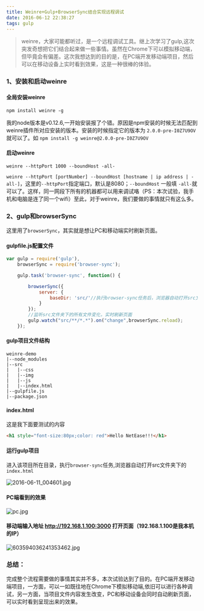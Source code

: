 ```yaml
---
title: Weinre+Gulp+BrowserSync结合实现远程调试
date: 2016-06-12 22:38:27
tags: gulp
---
```

> weinre，大家可能都听过，是一个远程调试工具。继上次学习了gulp,这次突发奇想把它们结合起来做一些事情。虽然在Chrome下可以模拟移动端，但毕竟会有偏差。这次我想达到的目的是，在PC端开发移动端项目，然后可以在移动设备上实时看到效果，这是一种很棒的体验。

### 1、安装和启动weinre
#### 全局安装weinre
```
npm install weinre -g 
```
我的node版本是v0.12.6,一开始安装报了个错。原因是npm安装的时候无法匹配到weinre插件所对应安装的版本。安装的时候指定它的版本为 `2.0.0-pre-I0Z7U9OV` 就可以了。如 `npm install -g weinre@2.0.0-pre-I0Z7U9OV`

<!--more-->

#### 启动weinre
```
weinre --httpPort 1000 --boundHost -all-
```
`weinre --httpPort [portNumber] --boundHost [hostname | ip address | -all-]`，这里的`--httpPort`指定端口，默认是8080；`--boundHost` 一般填 `-all-`就可以了。这样，同一网段下所有的机器都可以用来调试咯（PS：本次试验，我手机和电脑是连了同一个wifi）至此，对于weinre，我们要做的事情就只有这么多。

### 2、gulp和browserSync
这里用了`browserSync`，其实就是想让PC和移动端实时刷新页面。

#### gulpfile.js配置文件
```javascript
var gulp = require('gulp'),
    browserSync = require('browser-sync');

    gulp.task('browser-sync', function() {

        browserSync({
            server: {
                baseDir: 'src/'//执行browser-sync任务后，浏览器自动打开src文件夹下index.html,默认3000端口
            }
        });
        //监听src文件夹下的所有文件变化，实时刷新页面
        gulp.watch("src/**/*.*").on("change",browserSync.reload);
    });

```
#### gulp项目文件结构
```
weinre-demo
|--node_modules
|--src   
|   |--css  
|   |--img  
|   |--js  
|   |--index.html
|--gulpfile.js
|--package.json    
```
#### index.html
这是我下面要测试的内容
```html
<h1 style="font-size:80px;color: red">Hello NetEase!!!</h1>
```
#### 运行gulp项目
进入该项目所在目录，执行`browser-sync`任务,浏览器自动打开src文件夹下的`index.html`

![2016-06-11_004601.jpg][1]

#### PC端看到的效果

![pc.jpg][2]

#### 移动端输入地址 http://192.168.1.100:3000 打开页面（192.168.1.100是我本机的IP）

![603594036241353462.jpg][3]

### 总结：
完成整个流程需要做的事情其实并不多，本次试验达到了目的。在PC端开发移动端项目，一方面，可以一如既往地在Chrome下模拟移动端,依旧可以进行各种调试，另一方面，当项目文件内容发生改变，PC和移动设备会同时自动刷新页面，可以实时看到呈现出来的效果。


[1]: http://feg.netease.com/usr/uploads/2016/06/1727684530.jpg
[2]: http://feg.netease.com/usr/uploads/2016/06/2583961473.jpg
[3]: http://feg.netease.com/usr/uploads/2016/06/2559967678.jpg
